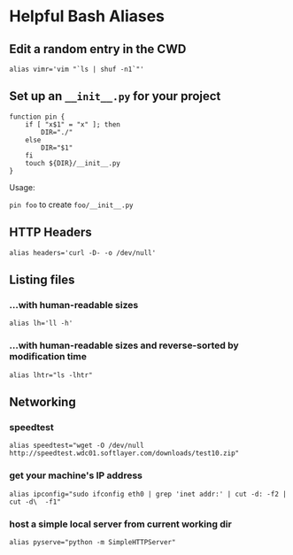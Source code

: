 # Helpful Bash Aliases

## Edit a random entry in the CWD

    alias vimr='vim "`ls | shuf -n1`"'

## Set up an `__init__.py` for your project

    function pin {                                                                   
        if [ "x$1" = "x" ]; then                                                     
            DIR="./"                                                                 
        else                                                                         
            DIR="$1"                                                                 
        fi                                                                           
        touch ${DIR}/__init__.py                                                     
    }                                                                                

Usage:

`pin foo` to create `foo/__init__.py`

## HTTP Headers

    alias headers='curl -D- -o /dev/null'

## Listing files

### ...with human-readable sizes

    alias lh='ll -h'

### ...with human-readable sizes and reverse-sorted by modification time

    alias lhtr="ls -lhtr"

## Networking

### speedtest

    alias speedtest="wget -O /dev/null http://speedtest.wdc01.softlayer.com/downloads/test10.zip"

### get your machine's IP address

    alias ipconfig="sudo ifconfig eth0 | grep 'inet addr:' | cut -d: -f2 | cut -d\  -f1"

### host a simple local server from current working dir

    alias pyserve="python -m SimpleHTTPServer"
